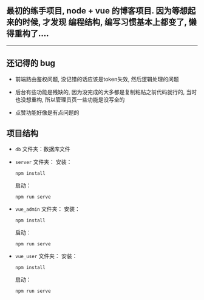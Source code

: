 ## 最初的练手项目, node + vue 的博客项目. 因为等想起来的时候, 才发现 编程结构, 编写习惯基本上都变了, 懒得重构了....

--- 

## 还记得的 bug

- 前端路由鉴权问题, 没记错的话应该是token失效, 然后逻辑处理的问题

- 后台有些功能是残缺的, 因为没完成的大多都是复制粘贴之前代码就行的, 当时也没想重构, 所以管理员页一些功能是没写全的

- 点赞功能好像是有点问题的

项目结构
----

* `db` 文件夹：数据库文件

* `server` 文件夹：
  安装：  
  
  ```shell
  npm install
  ```
  
  启动： 
  
  ```shell
  npm run serve
  ```

* `vue_admin` 文件夹：
  安装：  
  
  ```shell
  npm install
  ```
  
  启动：  
  
  ```shell
  npm run serve
  ```

* `vue_user` 文件夹：
  安装：  
  
  ```shell
  npm install
  ```
  
  启动：
  
  ```shell
  npm run serve
  ```
